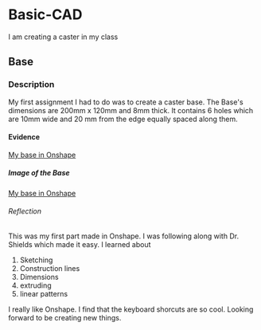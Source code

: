 # Basic-CAD
I am creating a caster in my class
## Base
### Description
My first assignment I had to do was to create a caster base. The Base's dimensions are 200mm x 120mm and 8mm thick. It contains 6 holes which are 10mm wide and 20 mm from the edge equally spaced along them.
#### Evidence
[My base in Onshape](https://cvilleschools.onshape.com/documents/efb5fd0ad2c81a838d406cca/w/68ccbf6c7180e6312e6724d4/e/54b7e9e95570922b32e8a39d)
##### Image of the Base
[My base in Onshape](https://cvilleschools.onshape.com/documents/efb5fd0ad2c81a838d406cca/w/68ccbf6c7180e6312e6724d4/e/54b7e9e95570922b32e8a39d)
###### Reflection
This was my first part made in Onshape. I was following along with Dr. Shields which made it easy. I learned about
1. Sketching
2. Construction lines
3. Dimensions
4. extruding
5. linear patterns

I really like Onshape. I find that the keyboard shorcuts are so cool. Looking forward to be creating new things.

